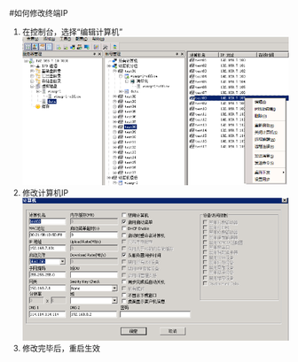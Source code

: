 #如何修改终端IP
1. 在控制台，选择“编辑计算机”
![](/assets/108-1.png)
2. 修改计算机IP
![](/assets/108-2.png)
3. 修改完毕后，重启生效








